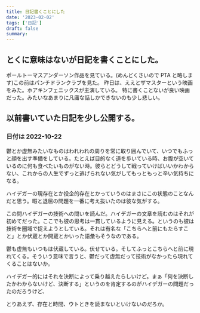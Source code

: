 ```yaml
---
title: 日記書くことにした
date: '2023-02-02'
tags: ['日記']
draft: false
summary:
---
```


## とくに意味はないが日記を書くことにした。

ポールトーマスアンダーソン作品を見ている。(めんどくさいので PTA と略します)この前はパンチドランクラブを見た。
昨日は、ええとザマスターという映画をみた。ホアキンフェニックスが主演している。
特に書くことないが良い映画だった。みたいなあまりに凡庸な話しかできないのも少し悲しい。

## 以前書いていた日記を少し公開する。

### 日付は 2022-10-22

鬱とか虚無みたいなものはわれわれの周りを常に取り囲んでいて、いつでもふっと顔を出す準備をしている。たとえば目的なく道を歩いている時、お腹が空いているのに何も食べたいものがない時。彼らとどうして戦っていけばいいかわからない、これからの人生でずっと逃げられない気がしてもっともっと辛い気持ちになる。

ハイデガーの現存在とか投企的存在とかっていうのはまさにこの状態のことなんだと思う。暇と退屈の問題を一番に考え抜いたのは彼な気がする。

この間ハイデガーの技術への問いを読んだ。ハイデガーの文章を読むのはそれが初めてだった。ここでも彼の思考は一貫しているように見える。というのも彼は技術を圏域で捉えようとしている。それは有名な「こちらへと前にもたらすこと」とか伏蔵とか開蔵とかいった語彙もそうなのである。

鬱も虚無もいつもは伏蔵している。伏せている。そしてふっとこちらへと前に現れてくる。そういう意味で言うと、鬱だって虚無だって技術がなかったら現れてくることはないか。

ハイデガー的にはそれを決断によって乗り越えたらしいけど。まぁ「何を決断したかわからないけど、決断する」というのを肯定するのがハイデガーの問題だったのだろうけど、

とりあえず、存在と時間、ウトときを読まないといけないのだろか。
